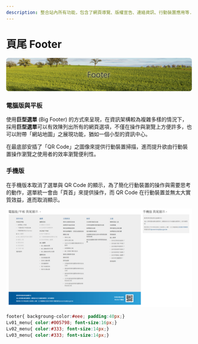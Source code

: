 ```yaml
---
description: 整合站內所有功能，包含了網頁導覽、版權宣告、連絡資訊、行動裝置應用等...
---
```


# 頁尾 Footer

![](../.gitbook/assets/footer_banner.png)

### 電腦版與平板

使用**巨型選單** \(Big Footer\) 的方式來呈現，在資訊架構較為複雜多樣的情況下，採用**巨型選單**可以有效陳列出所有的網頁選項，不僅在操作與瀏覽上方便許多，也可以附帶「網站地圖」之展現功能，猶如一個小型的資訊中心。

在最底部安插了「QR Code」之圖像來提供行動裝置掃描，進而提升欲由行動裝置操作瀏覽之使用者的效率瀏覽便利性。

### 手機版

在手機版本取消了選單與 QR Code 的顯示，為了簡化行動裝置的操作與需要思考的動作，選單統一會由「頁首」來提供操作，而 QR Code 在行動裝置並無太大實質效益，進而取消顯示。

![](../.gitbook/assets/footer_image.jpg)

```css
footer{ backgroung-color:#eee; padding:40px;}
Lv01_menu{ color:#005798; font-size:16px;}
Lv02_menu{ color:#333; font-size:14px;}
Lv03_menu{ color:#333; font-size:14px;}
```

